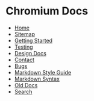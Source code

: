 # Chromium Docs

[logo]: /docs/images/chromium_logo.png
[home]: /docs/README.md

* [Home][home]
* [Sitemap](/docs/README.md#document-index)
* [Getting Started](/docs/contributing.md)
* [Testing](/docs/testing/testing_in_chromium.md)
* [Design Docs](/docs/design/README.md)
* [Contact](https://www.chromium.org/contact/)
* [Bugs](https://www.chromium.org/for-testers/bug-reporting-guidelines/)
* [Markdown Style Guide](https://github.com/google/styleguide/tree/gh-pages/docguide)
* [Markdown Syntax](https://gerrit.googlesource.com/gitiles/+/HEAD/Documentation/markdown.md)
* [Old Docs](https://www.chromium.org/Home/)
* [Search](https://source.chromium.org/chromium/chromium/src/+/main:docs/)
